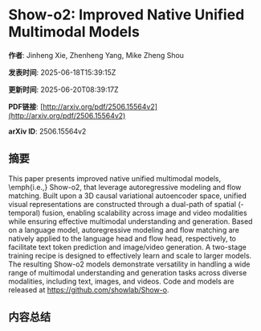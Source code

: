 # Show-o2: Improved Native Unified Multimodal Models

**作者**: Jinheng Xie, Zhenheng Yang, Mike Zheng Shou

**发表时间**: 2025-06-18T15:39:15Z

**更新时间**: 2025-06-20T08:39:17Z

**PDF链接**: [http://arxiv.org/pdf/2506.15564v2](http://arxiv.org/pdf/2506.15564v2)

**arXiv ID**: 2506.15564v2

## 摘要

This paper presents improved native unified multimodal models, \emph{i.e.,}
Show-o2, that leverage autoregressive modeling and flow matching. Built upon a
3D causal variational autoencoder space, unified visual representations are
constructed through a dual-path of spatial (-temporal) fusion, enabling
scalability across image and video modalities while ensuring effective
multimodal understanding and generation. Based on a language model,
autoregressive modeling and flow matching are natively applied to the language
head and flow head, respectively, to facilitate text token prediction and
image/video generation. A two-stage training recipe is designed to effectively
learn and scale to larger models. The resulting Show-o2 models demonstrate
versatility in handling a wide range of multimodal understanding and generation
tasks across diverse modalities, including text, images, and videos. Code and
models are released at https://github.com/showlab/Show-o.

## 内容总结



